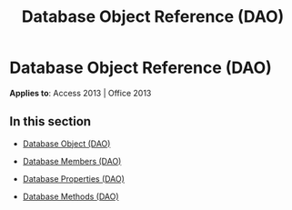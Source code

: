 ﻿---
title: Database Object Reference (DAO)
TOCTitle: Database Object
ms:assetid: 0ff71948-6b5b-4ec6-b419-9c0f169de4d0
ms:mtpsurl: https://msdn.microsoft.com/library/Dn123731(v=office.15)
ms:contentKeyID: 52071372
ms.date: 09/18/2015
mtps_version: v=office.15
---

# Database Object Reference (DAO)


**Applies to**: Access 2013 | Office 2013

## In this section

  - [Database Object (DAO)](database-object-dao.md)

  - [Database Members (DAO)](database-members-dao.md)

  - [Database Properties (DAO)](database-properties-dao.md)

  - [Database Methods (DAO)](database-methods-dao.md)


